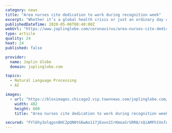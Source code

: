```yaml
---
category: news
title: "Area nurses cite dedication to work during recognition week"
excerpt: "Whether it’s a global health crisis or just an ordinary day on the job, nurses everywhere are being hailed as heroes for the contributions they make to society."
publishedDateTime: 2020-05-06T00:48:00Z
webUrl: "https://www.joplinglobe.com/coronavirus/area-nurses-cite-dedication-to-work-during-recognition-week/article_44880056-b03e-5295-b399-ea7bb170f8e1.html"
type: article
quality: 24
heat: 24
published: false

provider:
  name: Joplin Globe
  domain: joplinglobe.com

topics:
  - Natural Language Processing
  - AI

images:
  - url: "https://bloximages.chicago2.vip.townnews.com/joplinglobe.com/content/tncms/assets/v3/editorial/0/71/0712bfb9-3aed-5b42-87c1-3086e6133da3/5eb20c1a29db0.image.jpg?resize=482%2C600"
    width: 482
    height: 600
    title: "Area nurses cite dedication to work during recognition week"

secured: "FYl6hy3olqgsn8HCZpQN0tG6wAo117jEoxn2IrKmoaSrSRR8/sQiAMFh1VofAvXfrrWRBp3Hmqk7U5Qyh200Jq1OTyAfoWNbtoBe9LjthOgzetmHGOCsF7vmpsWMisIdT9EU+BF90+iIEVCZIso1hllZ1pH8bX/8MVb3c096ArGiqc1HgQJEAYqRqJ7gMsYyCleD4QcXjR7Szs45rVytJJVvD6iHTKRH3kVaJuj2LSbO002MxLopgIU2da3UKLAQ7OWYWhL4lLztuMBZPqzxs18U319kSQMIKJ9vCuXPyn95IgKqeW9ys3Dc1F8S132K;09zbjGvGAb0OsvJKq5pTKA=="
---
```


